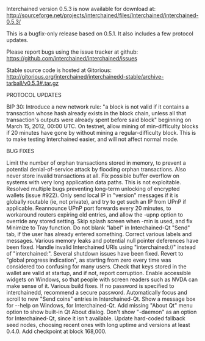 Interchained version 0.5.3 is now available for download at:
http://sourceforge.net/projects/interchained/files/Interchained/interchained-0.5.3/

This is a bugfix-only release based on 0.5.1.
It also includes a few protocol updates.

Please report bugs using the issue tracker at github:
https://github.com/interchained/interchained/issues

Stable source code is hosted at Gitorious:
http://gitorious.org/interchained/interchainedd-stable/archive-tarball/v0.5.3#.tar.gz

PROTOCOL UPDATES

BIP 30: Introduce a new network rule: "a block is not valid if it contains a transaction whose hash already exists in the block chain, unless all that transaction's outputs were already spent before said block" beginning on March 15, 2012, 00:00 UTC.
On testnet, allow mining of min-difficulty blocks if 20 minutes have gone by without mining a regular-difficulty block. This is to make testing Interchained easier, and will not affect normal mode.

BUG FIXES

Limit the number of orphan transactions stored in memory, to prevent a potential denial-of-service attack by flooding orphan transactions. Also never store invalid transactions at all.
Fix possible buffer overflow on systems with very long application data paths. This is not exploitable.
Resolved multiple bugs preventing long-term unlocking of encrypted wallets
(issue #922).
Only send local IP in "version" messages if it is globally routable (ie, not private), and try to get such an IP from UPnP if applicable.
Reannounce UPnP port forwards every 20 minutes, to workaround routers expiring old entries, and allow the -upnp option to override any stored setting.
Skip splash screen when -min is used, and fix Minimize to Tray function.
Do not blank "label" in Interchained-Qt "Send" tab, if the user has already entered something.
Correct various labels and messages.
Various memory leaks and potential null pointer deferences have been fixed.
Handle invalid Interchained URIs using "interchained://" instead of "interchained:".
Several shutdown issues have been fixed.
Revert to "global progress indication", as starting from zero every time was considered too confusing for many users.
Check that keys stored in the wallet are valid at startup, and if not, report corruption.
Enable accessible widgets on Windows, so that people with screen readers such as NVDA can make sense of it.
Various build fixes.
If no password is specified to interchainedd, recommend a secure password.
Automatically focus and scroll to new "Send coins" entries in Interchained-Qt.
Show a message box for --help on Windows, for Interchained-Qt.
Add missing "About Qt" menu option to show built-in Qt About dialog.
Don't show "-daemon" as an option for Interchained-Qt, since it isn't available.
Update hard-coded fallback seed nodes, choosing recent ones with long uptime and versions at least 0.4.0.
Add checkpoint at block 168,000.
